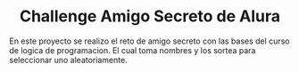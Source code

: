 <h1 align="center"> Challenge Amigo Secreto de Alura </h1>

<p> En este proyecto se realizo el reto de amigo secreto con las bases del curso de logica de programacion. El cual toma nombres y los sortea para seleccionar uno aleatoriamente.</p>
